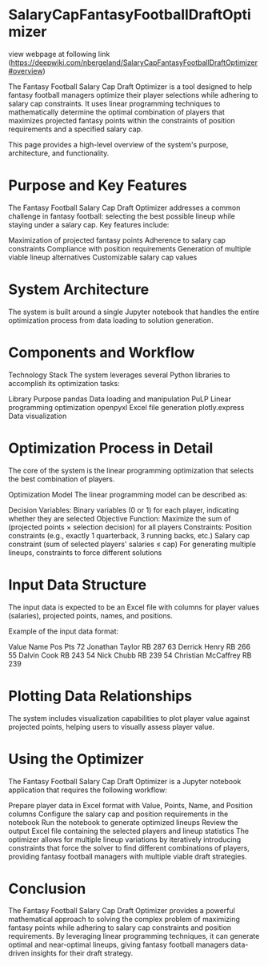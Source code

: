 # SalaryCapFantasyFootballDraftOptimizer
view webpage at following link (https://deepwiki.com/nbergeland/SalaryCapFantasyFootballDraftOptimizer#overview)

The Fantasy Football Salary Cap Draft Optimizer is a tool designed to help fantasy football managers optimize their player selections while adhering to salary cap constraints. It uses linear programming techniques to mathematically determine the optimal combination of players that maximizes projected fantasy points within the constraints of position requirements and a specified salary cap.

This page provides a high-level overview of the system's purpose, architecture, and functionality. 

# Purpose and Key Features
The Fantasy Football Salary Cap Draft Optimizer addresses a common challenge in fantasy football: selecting the best possible lineup while staying under a salary cap. Key features include:

Maximization of projected fantasy points
Adherence to salary cap constraints
Compliance with position requirements
Generation of multiple viable lineup alternatives
Customizable salary cap values

# System Architecture
The system is built around a single Jupyter notebook that handles the entire optimization process from data loading to solution generation.

# Components and Workflow
Technology Stack
The system leverages several Python libraries to accomplish its optimization tasks:

Library	Purpose
pandas	Data loading and manipulation
PuLP	Linear programming optimization
openpyxl	Excel file generation
plotly.express	Data visualization

# Optimization Process in Detail
The core of the system is the linear programming optimization that selects the best combination of players.

Optimization Model
The linear programming model can be described as:

Decision Variables: Binary variables (0 or 1) for each player, indicating whether they are selected
Objective Function: Maximize the sum of (projected points × selection decision) for all players
Constraints:
  Position constraints (e.g., exactly 1 quarterback, 3 running backs, etc.)
  Salary cap constraint (sum of selected players' salaries ≤ cap)
  For generating multiple lineups, constraints to force different solutions

# Input Data Structure
The input data is expected to be an Excel file with columns for player values (salaries), projected points, names, and positions.

Example of the input data format:

Value	Name	Pos	Pts
72	Jonathan Taylor	RB	287
63	Derrick Henry	RB	266
55	Dalvin Cook	RB	243
54	Nick Chubb	RB	239
54	Christian McCaffrey	RB	239

# Plotting Data Relationships
The system includes visualization capabilities to plot player value against projected points, helping users to visually assess player value.

# Using the Optimizer
The Fantasy Football Salary Cap Draft Optimizer is a Jupyter notebook application that requires the following workflow:

Prepare player data in Excel format with Value, Points, Name, and Position columns
Configure the salary cap and position requirements in the notebook
Run the notebook to generate optimized lineups
Review the output Excel file containing the selected players and lineup statistics
The optimizer allows for multiple lineup variations by iteratively introducing constraints that force the solver to find different combinations of players, providing fantasy football managers with multiple viable draft strategies.

# Conclusion
The Fantasy Football Salary Cap Draft Optimizer provides a powerful mathematical approach to solving the complex problem of maximizing fantasy points while adhering to salary cap constraints and position requirements. By leveraging linear programming techniques, it can generate optimal and near-optimal lineups, giving fantasy football managers data-driven insights for their draft strategy.


